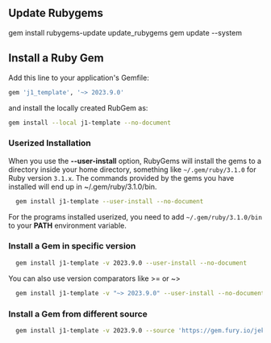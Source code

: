 ## Update Rubygems

gem install rubygems-update
update_rubygems
gem update --system


## Install a Ruby Gem

Add this line to your application's Gemfile:

``` ruby
gem 'j1_template', '~> 2023.9.0'
```

and install the locally created RubGem as:

``` sh
gem install --local j1-template --no-document
```

### Userized Installation

When you use the **--user-install** option, RubyGems will install the gems
to a directory inside your home directory, something like `~/.gem/ruby/3.1.0`
for Ruby version `3.1.x`. The commands provided by the gems you have installed
will end up in ~/.gem/ruby/3.1.0/bin.

``` sh
  gem install j1-template --user-install --no-document
```

For the programs installed userized, you need to add `~/.gem/ruby/3.1.0/bin`
to your **PATH** environment variable.

### Install a Gem in specific version

``` sh
  gem install j1-template -v 2023.9.0 --user-install --no-document
```

You can also use version comparators like >= or ~>

``` sh
  gem install j1-template -v "~> 2023.9.0" --user-install --no-document
```

### Install a Gem from different source

``` sh
  gem install j1-template -v 2023.9.0 --source 'https://gem.fury.io/jekyll-one-org/' --user-install --no-document
```
